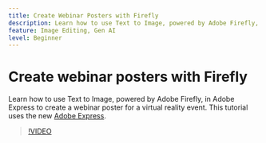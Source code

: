 ```yaml
---
title: Create Webinar Posters with Firefly
description: Learn how to use Text to Image, powered by Adobe Firefly, in Adobe Express to create a webinar poster for a virtual reality event
feature: Image Editing, Gen AI
level: Beginner
---
```

# Create webinar posters with Firefly

Learn how to use Text to Image, powered by Adobe Firefly, in Adobe Express to create a webinar poster for a virtual reality event. This tutorial uses the new [Adobe Express](https://www.adobe.com/express/).

>[!VIDEO](https://video.tv.adobe.com/v/3420810?quality=12&learn=on&hidetitle=true)
